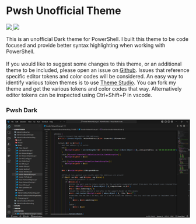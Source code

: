 # Pwsh Unofficial Theme

<p align="Left">
    <a href="https://github.com/TheTaylorLee/pwsh-theme-unofficial">
        <img src="https://img.shields.io/github/last-commit/TheTaylorLee/pwsh-theme-unofficial/master?label=Github%20Last%20Commit">
    </a>
    <a href="https://marketplace.visualstudio.com/items?itemName=TheTaylorLee.pwsh-theme-unofficial">
        <img src="https://img.shields.io/visual-studio-marketplace/d/TheTaylorLee.pwsh-theme-unofficial?label=Visual%20Studio%20Marketplace">
    </a>
</p>

This is an unofficial Dark theme for PowerShell. I built this theme to be code focused and provide better syntax highlighting when working with PowerShell.
<br></br>
If you would like to suggest some changes to this theme, or an additional theme to be included, please open an issue on [Github](https://github.com/TheTaylorLee/pwsh-theme-unofficial). Issues that reference specific editor tokens and color codes will be considered. An easy way to identify various token themes is to use [Theme Studio](https://themes.vscode.one/theme/TheTaylorLee/nrtbsad6). You can fork my theme and get the various tokens and color codes that way. Alternatively editor tokens can be inspected using Ctrl+Shift+P in vscode.

### Pwsh Dark
![preview](https://raw.githubusercontent.com/TheTaylorLee/pwsh-theme-unofficial/master/assets/themepreview.png)